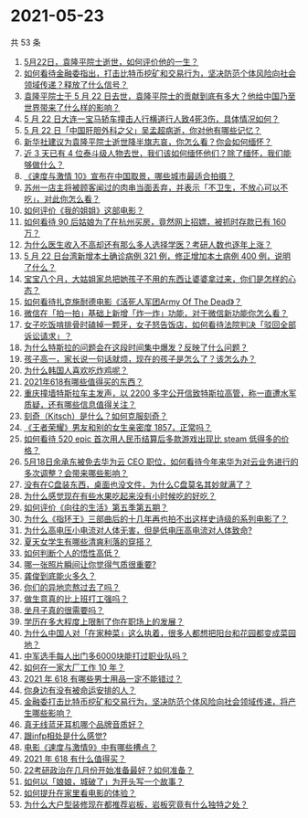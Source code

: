 # 2021-05-23

共 53 条

<!-- BEGIN -->
<!-- 最后更新时间 Sun May 23 2021 01:36:55 GMT+0800 (China Standard Time) -->

1. [5月22日，袁隆平院士逝世，如何评价他的一生？](https://www.zhihu.com/question/460808291)
2. [如何看待金融委指出，打击比特币挖矿和交易行为，坚决防范个体风险向社会领域传递？释放了什么信号？](https://www.zhihu.com/question/460721703)
3. [袁隆平院士于 5 月 22
   日去世，袁隆平院士的贡献到底有多大？他给中国乃至世界带来了什么样的影响？](https://www.zhihu.com/question/460812976)
4. [5 月 22
   日大连一宝马轿车撞击人行横道行人致4死3伤，具体情况如何？](https://www.zhihu.com/question/460803059)
5. [5 月 22 日「中国肝胆外科之父」吴孟超病逝，你对他有哪些记忆？](https://www.zhihu.com/question/460817685)
6. [新华社建议为袁隆平院士逝世降半旗志哀，你怎么看？你会如何缅怀？](https://www.zhihu.com/question/460853429)
7. [近 3 天已有 4
   位泰斗级人物去世，我们该如何缅怀他们？除了缅怀，我们能够做什么？](https://www.zhihu.com/question/460833743)
8. [《速度与激情 10》宣布在中国取景，哪些城市最适合拍摄？](https://www.zhihu.com/question/459923679)
9. [苏州一店主将被顾客闻过的肉串当面丢弃，并表示「不卫生，不放心可以不吃」，对此你怎么看？](https://www.zhihu.com/question/460604746)
10. [如何评价《我的姐姐》这部电影？](https://www.zhihu.com/question/453290146)
11. [如何看待 90 后姑娘为了在杭州买房，竟然网上招嫖，被抓时存款已有 160
    万？](https://www.zhihu.com/question/460671555)
12. [为什么医生收入不高却还有那么多人选择学医？考研人数也逐年上涨？](https://www.zhihu.com/question/459240182)
13. [5 月 22 日台湾新增本土确诊病例 321 例，修正增加本土病例 400
    例，说明了什么？](https://www.zhihu.com/question/460819141)
14. [宝宝八个月，大姑姐家总把她孩子不用的东西让婆婆拿过来，你们是怎样的心态？](https://www.zhihu.com/question/460493652)
15. [如何看待扎克施耐德电影《活死人军团Army Of The
    Dead》？](https://www.zhihu.com/question/460696355)
16. [微信在「拍一拍」基础上新增「炸一炸」功能，对于微信新功能你怎么看？](https://www.zhihu.com/question/460330878)
17. [女子吃饭啃排骨时磕掉一颗牙，女子怒告饭店，如何看待法院判决「驳回全部诉讼请求」？](https://www.zhihu.com/question/460584839)
18. [为什么特斯拉的问题会在这段时间集中爆发？反映了什么问题？](https://www.zhihu.com/question/460594922)
19. [孩子高一，家长说一句话就烦，现在的孩子是怎么了？该怎么办？](https://www.zhihu.com/question/446145871)
20. [为什么韩国人喜欢吃炸鸡呢？](https://www.zhihu.com/question/22146758)
21. [2021年618有哪些值得买的东西？](https://www.zhihu.com/question/456666788)
22. [重庆撞墙特斯拉车主发声，以 2200
    多字公开信致特斯拉高管，称一直遭水军质疑，还有哪些信息值得关注？](https://www.zhihu.com/question/460684619)
23. [刻奇（Kitsch）是什么？如何克服刻奇？](https://www.zhihu.com/question/27039705)
24. [《王者荣耀》男友和别的女生亲密度 1857，正常吗？](https://www.zhihu.com/question/460112550)
25. [如何看待 520 epic 首次用人民币结算后多款游戏出现比 steam
    低得多的价格？](https://www.zhihu.com/question/460584796)
26. [5月18日余承东被免去华为云 CEO
    职位，如何看待今年来华为对云业务进行的多次调整？会带来哪些影响？](https://www.zhihu.com/question/460199755)
27. [没有在C盘装东西，桌面也没文件，为什么C盘莫名其妙就满了？](https://www.zhihu.com/question/456677257)
28. [为什么感觉现在有些水果吃起来没有小时候吃的好吃？](https://www.zhihu.com/question/393480064)
29. [如何评价《向往的生活》第五季第五期？](https://www.zhihu.com/question/460535700)
30. [为什么《指环王》三部曲后的十几年再也拍不出这样史诗级的系列电影了？](https://www.zhihu.com/question/381939834)
31. [为什么高电压小电流对人体无害，但是低电压高电流对人体致命?](https://www.zhihu.com/question/388159656)
32. [夏天女学生有哪些清爽利落的穿搭？](https://www.zhihu.com/question/395417374)
33. [如何判断个人的悟性高低？](https://www.zhihu.com/question/24123447)
34. [哪一张照片瞬间让你觉得气质很重要?](https://www.zhihu.com/question/297341335)
35. [龚俊到底能火多久？](https://www.zhihu.com/question/456965858)
36. [你们的异地恋熬过去了吗？](https://www.zhihu.com/question/460329836)
37. [做生意真的比上班打工强吗？](https://www.zhihu.com/question/327874416)
38. [坐月子真的很需要吗？](https://www.zhihu.com/question/430742837)
39. [学历在多大程度上限制了你在职场上的发展？](https://www.zhihu.com/question/460617091)
40. [为什么中国人对「在家种菜」这么执着，很多人都想把阳台和花园都变成菜园地？](https://www.zhihu.com/question/460289845)
41. [中军选手每人出门多6000块能打过职业队吗？](https://www.zhihu.com/question/459668976)
42. [如何在一家大厂工作 10 年？](https://www.zhihu.com/question/460106786)
43. [2021 年 618 有哪些男士用品一定不能错过？](https://www.zhihu.com/question/457158249)
44. [你身边有没有被命运安排的人？](https://www.zhihu.com/question/288026861)
45. [金融委打击比特币挖矿和交易行为，坚决防范个体风险向社会领域传递，将产生哪些影响？](https://www.zhihu.com/question/460718389)
46. [真无线蓝牙耳机哪个品牌音质好？](https://www.zhihu.com/question/448219382)
47. [跟infp相处是什么感觉?](https://www.zhihu.com/question/333771420)
48. [电影《速度与激情9》中有哪些槽点？](https://www.zhihu.com/question/460424382)
49. [2021 年 618 有什么值得买？](https://www.zhihu.com/question/456666024)
50. [22考研政治在几月份开始准备最好？如何准备？](https://www.zhihu.com/question/460644315)
51. [如何以「娘娘，城破了」为开头写一个故事？](https://www.zhihu.com/question/455531791)
52. [如何提升在家里看电影的体验？](https://www.zhihu.com/question/22997019)
53. [为什么大户型装修现在都推荐岩板，岩板究竟有什么独特之处？](https://www.zhihu.com/question/453836267)

<!-- END -->
